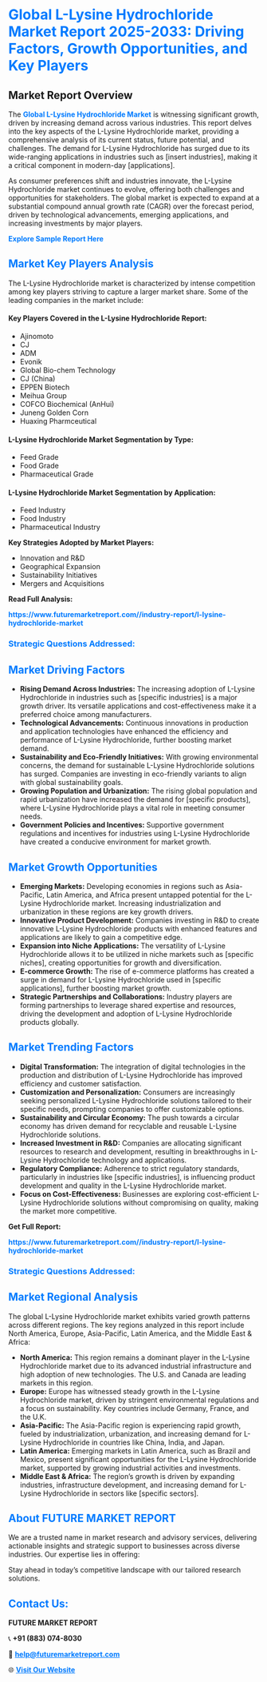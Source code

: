 <h1 style="color: #007BFF;">Global L-Lysine Hydrochloride Market Report 2025-2033: Driving Factors, Growth Opportunities, and Key Players</h1>

<section id="overview">
<h2>Market Report Overview</h2>
<p>The <a href="https://www.futuremarketreport.com//industry-report/l-lysine-hydrochloride-market" style="color: #007BFF; text-decoration: none;"><strong>Global L-Lysine Hydrochloride Market</strong></a> is witnessing significant growth, driven by increasing demand across various industries. This report delves into the key aspects of the L-Lysine Hydrochloride market, providing a comprehensive analysis of its current status, future potential, and challenges. The demand for L-Lysine Hydrochloride has surged due to its wide-ranging applications in industries such as [insert industries], making it a critical component in modern-day [applications].</p>
<p>As consumer preferences shift and industries innovate, the L-Lysine Hydrochloride market continues to evolve, offering both challenges and opportunities for stakeholders. The global market is expected to expand at a substantial compound annual growth rate (CAGR) over the forecast period, driven by technological advancements, emerging applications, and increasing investments by major players.</p>
</section>

<section id="overview">
<p><a href="https://www.futuremarketreport.com//request-sample/reportId=85776" style="color: #007BFF; text-decoration: none;"><strong>Explore Sample Report Here</strong></a></p>
</section>

<section id="key-players">
<h2 style="color: #007BFF;">Market Key Players Analysis</h2>
<p>The L-Lysine Hydrochloride market is characterized by intense competition among key players striving to capture a larger market share. Some of the leading companies in the market include:</p>
<h4>Key Players Covered in the L-Lysine Hydrochloride Report:</h4>
<ul><li>Ajinomoto</li><li>CJ</li><li>ADM</li><li>Evonik</li><li>Global Bio-chem Technology</li><li>CJ (China)</li><li>EPPEN Biotech</li><li>Meihua Group</li><li>COFCO Biochemical (AnHui)</li><li>Juneng Golden Corn</li><li>Huaxing Pharmceutical</li></ul>
<h4>L-Lysine Hydrochloride Market Segmentation by Type:</h4>
<ul><li>Feed Grade</li><li>Food Grade</li><li>Pharmaceutical Grade</li></ul>

<h4>L-Lysine Hydrochloride Market Segmentation by Application:</h4>
<ul><li>Feed Industry</li><li>Food Industry</li><li>Pharmaceutical Industry</li></ul>
<p><strong>Key Strategies Adopted by Market Players:</strong></p>
<ul>
<li>Innovation and R&D</li>
<li>Geographical Expansion</li>
<li>Sustainability Initiatives</li>
<li>Mergers and Acquisitions</li>
</ul>
</section>

<section>
<p><strong>Read Full Analysis: </strong></p><a href="https://www.futuremarketreport.com//industry-report/l-lysine-hydrochloride-market" style="color: #007BFF; text-decoration: none;"><strong>https://www.futuremarketreport.com//industry-report/l-lysine-hydrochloride-market</strong></a>
<h3 style="color: #007BFF;">Strategic Questions Addressed:</h3>
</section>

<section id="driving-factors">
<h2 style="color: #007BFF;">Market Driving Factors</h2>
<ul>
<li><strong>Rising Demand Across Industries:</strong> The increasing adoption of L-Lysine Hydrochloride in industries such as [specific industries] is a major growth driver. Its versatile applications and cost-effectiveness make it a preferred choice among manufacturers.</li>
<li><strong>Technological Advancements:</strong> Continuous innovations in production and application technologies have enhanced the efficiency and performance of L-Lysine Hydrochloride, further boosting market demand.</li>
<li><strong>Sustainability and Eco-Friendly Initiatives:</strong> With growing environmental concerns, the demand for sustainable L-Lysine Hydrochloride solutions has surged. Companies are investing in eco-friendly variants to align with global sustainability goals.</li>
<li><strong>Growing Population and Urbanization:</strong> The rising global population and rapid urbanization have increased the demand for [specific products], where L-Lysine Hydrochloride plays a vital role in meeting consumer needs.</li>
<li><strong>Government Policies and Incentives:</strong> Supportive government regulations and incentives for industries using L-Lysine Hydrochloride have created a conducive environment for market growth.</li>
</ul>
</section>

<section id="growth-opportunities">
<h2 style="color: #007BFF;">Market Growth Opportunities</h2>
<ul>
<li><strong>Emerging Markets:</strong> Developing economies in regions such as Asia-Pacific, Latin America, and Africa present untapped potential for the L-Lysine Hydrochloride market. Increasing industrialization and urbanization in these regions are key growth drivers.</li>
<li><strong>Innovative Product Development:</strong> Companies investing in R&D to create innovative L-Lysine Hydrochloride products with enhanced features and applications are likely to gain a competitive edge.</li>
<li><strong>Expansion into Niche Applications:</strong> The versatility of L-Lysine Hydrochloride allows it to be utilized in niche markets such as [specific niches], creating opportunities for growth and diversification.</li>
<li><strong>E-commerce Growth:</strong> The rise of e-commerce platforms has created a surge in demand for L-Lysine Hydrochloride used in [specific applications], further boosting market growth.</li>
<li><strong>Strategic Partnerships and Collaborations:</strong> Industry players are forming partnerships to leverage shared expertise and resources, driving the development and adoption of L-Lysine Hydrochloride products globally.</li>
</ul>
</section>

<section id="trending-factors">
<h2 style="color: #007BFF;">Market Trending Factors</h2>
<ul>
<li><strong>Digital Transformation:</strong> The integration of digital technologies in the production and distribution of L-Lysine Hydrochloride has improved efficiency and customer satisfaction.</li>
<li><strong>Customization and Personalization:</strong> Consumers are increasingly seeking personalized L-Lysine Hydrochloride solutions tailored to their specific needs, prompting companies to offer customizable options.</li>
<li><strong>Sustainability and Circular Economy:</strong> The push towards a circular economy has driven demand for recyclable and reusable L-Lysine Hydrochloride solutions.</li>
<li><strong>Increased Investment in R&D:</strong> Companies are allocating significant resources to research and development, resulting in breakthroughs in L-Lysine Hydrochloride technology and applications.</li>
<li><strong>Regulatory Compliance:</strong> Adherence to strict regulatory standards, particularly in industries like [specific industries], is influencing product development and quality in the L-Lysine Hydrochloride market.</li>
<li><strong>Focus on Cost-Effectiveness:</strong> Businesses are exploring cost-efficient L-Lysine Hydrochloride solutions without compromising on quality, making the market more competitive.</li>
</ul>
</section>

<section>
<p><strong>Get Full Report: </strong></p><a href="https://www.futuremarketreport.com//industry-report/l-lysine-hydrochloride-market" style="color: #007BFF; text-decoration: none;"><strong>https://www.futuremarketreport.com//industry-report/l-lysine-hydrochloride-market</strong></a>
<h3 style="color: #007BFF;">Strategic Questions Addressed:</h3>
</section>


<section id="regional-analysis">
<h2 style="color: #007BFF;">Market Regional Analysis</h2>
<p>The global L-Lysine Hydrochloride market exhibits varied growth patterns across different regions. The key regions analyzed in this report include North America, Europe, Asia-Pacific, Latin America, and the Middle East & Africa:</p>
<ul>
<li><strong>North America:</strong> This region remains a dominant player in the L-Lysine Hydrochloride market due to its advanced industrial infrastructure and high adoption of new technologies. The U.S. and Canada are leading markets in this region.</li>
<li><strong>Europe:</strong> Europe has witnessed steady growth in the L-Lysine Hydrochloride market, driven by stringent environmental regulations and a focus on sustainability. Key countries include Germany, France, and the U.K.</li>
<li><strong>Asia-Pacific:</strong> The Asia-Pacific region is experiencing rapid growth, fueled by industrialization, urbanization, and increasing demand for L-Lysine Hydrochloride in countries like China, India, and Japan.</li>
<li><strong>Latin America:</strong> Emerging markets in Latin America, such as Brazil and Mexico, present significant opportunities for the L-Lysine Hydrochloride market, supported by growing industrial activities and investments.</li>
<li><strong>Middle East & Africa:</strong> The region’s growth is driven by expanding industries, infrastructure development, and increasing demand for L-Lysine Hydrochloride in sectors like [specific sectors].</li>
</ul>
</section>

<footer>
<h2 style="color: #007BFF;">About FUTURE MARKET REPORT</h2>
<p>We are a trusted name in market research and advisory services, delivering actionable insights and strategic support to businesses across diverse industries. Our expertise lies in offering:</p>

<p>Stay ahead in today’s competitive landscape with our tailored research solutions.</p>

<h2 style="color: #007BFF;">Contact Us:</h2>
<p><strong>FUTURE MARKET REPORT</strong></p>
<p>📞 <strong>+91 (883) 074-8030</strong></p>
<p>📧 <strong><a href="mailto:help@futuremarketreport.com" style="color: #007BFF;">help@futuremarketreport.com</a></strong></p>
<p>🌐 <strong><a href="https://www.futuremarketreport.com/" style="color: #007BFF;">Visit Our Website</a></strong></p>
</footer>